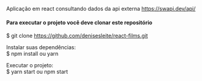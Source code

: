 Aplicação em react consultando dados da api externa https://swapi.dev/api/

#### Para executar o projeto você deve clonar este repositório
$ git clone https://github.com/denisesleite/react-films.git

Instalar suas dependências:<br/>
$ npm install ou yarn 

Executar o projeto:<br/>
$ yarn start ou npm start